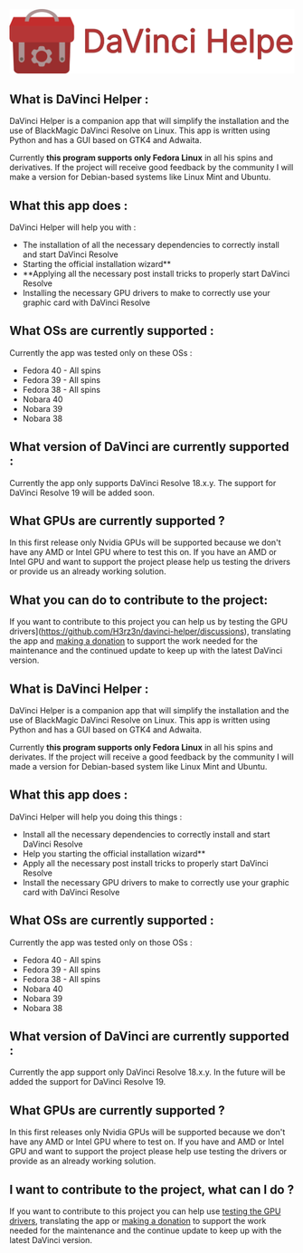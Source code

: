 <p align="center">
  <img src="/screenshot/thumbnail.svg" alt="Thumbnail" width="600"/>
</p>

## What is DaVinci Helper :
DaVinci Helper is a companion app that will simplify the installation and the use of BlackMagic DaVinci Resolve on Linux. This app is written using Python and has a GUI based on GTK4 and Adwaita. 

Currently **this program supports only Fedora Linux** in all his spins and derivatives. If the project will receive good feedback by the community I will make a version for Debian-based systems like Linux Mint and Ubuntu.

## What this app does :
DaVinci Helper will help you with :
- The installation of all the necessary dependencies to correctly install and start DaVinci Resolve
- Starting the official installation wizard**
- **Applying all the necessary post install tricks to properly start DaVinci Resolve
- Installing the necessary GPU drivers to make to correctly use your graphic card with DaVinci Resolve


## What OSs are currently supported :
Currently the app was tested only on these OSs :
- Fedora 40 - All spins
- Fedora 39 - All spins
- Fedora 38 - All spins
- Nobara 40
- Nobara 39
- Nobara 38

## What version of DaVinci are currently supported :
Currently the app only supports DaVinci Resolve 18.x.y. The support for DaVinci Resolve 19 will be added soon.

## What GPUs are currently supported ?
In this first release only Nvidia GPUs will be supported because we don't have any AMD or Intel GPU where to test this on. If you have an AMD or Intel GPU and want to support the project please help us testing the drivers or provide us an already working solution.

## What you can do to contribute to the project:
If you want to contribute to this project you can help us by testing the GPU drivers](https://github.com/H3rz3n/davinci-helper/discussions), translating the app and [making a donation]() to support the work needed for the maintenance and the continued update to keep up with the latest DaVinci version.


## What is DaVinci Helper :
DaVinci Helper is a companion app that will simplify the installation and the use of BlackMagic DaVinci Resolve on Linux. This app is written using Python and has a GUI based on GTK4 and Adwaita. 

Currently **this program supports only Fedora Linux** in all his spins and derivates. If the project will receive a good feedback by the community I will made a version for Debian-based system like Linux Mint and Ubuntu.

## What this app does :
DaVinci Helper will help you doing this things :
- Install all the necessary dependencies to correctly install and start DaVinci Resolve
- Help you starting the official installation wizard**
- Apply all the necessary post install tricks to properly start DaVinci Resolve
- Install the necessary GPU drivers to make to correctly use your graphic card with DaVinci Resolve


## What OSs are currently supported :
Currently the app was tested only on those OSs :
- Fedora 40 - All spins
- Fedora 39 - All spins
- Fedora 38 - All spins
- Nobara 40
- Nobara 39
- Nobara 38

## What version of DaVinci are currently supported :
Currently the app support only DaVinci Resolve 18.x.y. In the future will be added the support for DaVinci Resolve 19.

## What GPUs are currently supported ?
In this first releases only Nvidia GPUs will be supported because we don't have any AMD or Intel GPU where to test on. If you have and AMD or Intel GPU and want to support the project please help use testing the drivers or provide as an already working solution.

## I want to contribute to the project, what can I do ?
If you want to contribute to this project you can help use [testing the GPU drivers](https://github.com/H3rz3n/davinci-helper/discussions), translating the app or [making a donation]() to support the work needed for the maintenance and the continue update to keep up with the latest DaVinci version.



